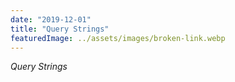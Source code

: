 ```yaml
---
date: "2019-12-01"
title: "Query Strings"
featuredImage: ../assets/images/broken-link.webp
---
```


*Query Strings*
